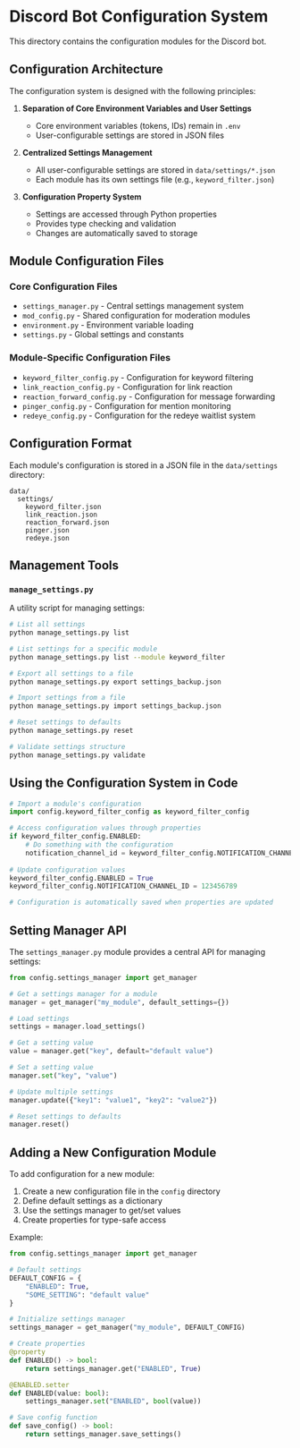 # Discord Bot Configuration System

This directory contains the configuration modules for the Discord bot.

## Configuration Architecture

The configuration system is designed with the following principles:

1. **Separation of Core Environment Variables and User Settings**
   - Core environment variables (tokens, IDs) remain in `.env`
   - User-configurable settings are stored in JSON files

2. **Centralized Settings Management**
   - All user-configurable settings are stored in `data/settings/*.json`
   - Each module has its own settings file (e.g., `keyword_filter.json`)

3. **Configuration Property System**
   - Settings are accessed through Python properties
   - Provides type checking and validation
   - Changes are automatically saved to storage

## Module Configuration Files

### Core Configuration Files

- `settings_manager.py` - Central settings management system
- `mod_config.py` - Shared configuration for moderation modules
- `environment.py` - Environment variable loading
- `settings.py` - Global settings and constants

### Module-Specific Configuration Files

- `keyword_filter_config.py` - Configuration for keyword filtering
- `link_reaction_config.py` - Configuration for link reaction
- `reaction_forward_config.py` - Configuration for message forwarding
- `pinger_config.py` - Configuration for mention monitoring
- `redeye_config.py` - Configuration for the redeye waitlist system

## Configuration Format

Each module's configuration is stored in a JSON file in the `data/settings` directory:

```
data/
  settings/
    keyword_filter.json
    link_reaction.json
    reaction_forward.json
    pinger.json
    redeye.json
```

## Management Tools

### `manage_settings.py`

A utility script for managing settings:

```bash
# List all settings
python manage_settings.py list

# List settings for a specific module
python manage_settings.py list --module keyword_filter

# Export all settings to a file
python manage_settings.py export settings_backup.json

# Import settings from a file
python manage_settings.py import settings_backup.json

# Reset settings to defaults
python manage_settings.py reset

# Validate settings structure
python manage_settings.py validate
```

## Using the Configuration System in Code

```python
# Import a module's configuration
import config.keyword_filter_config as keyword_filter_config

# Access configuration values through properties
if keyword_filter_config.ENABLED:
    # Do something with the configuration
    notification_channel_id = keyword_filter_config.NOTIFICATION_CHANNEL_ID
    
# Update configuration values
keyword_filter_config.ENABLED = True
keyword_filter_config.NOTIFICATION_CHANNEL_ID = 123456789

# Configuration is automatically saved when properties are updated
```

## Setting Manager API

The `settings_manager.py` module provides a central API for managing settings:

```python
from config.settings_manager import get_manager

# Get a settings manager for a module
manager = get_manager("my_module", default_settings={})

# Load settings
settings = manager.load_settings()

# Get a setting value
value = manager.get("key", default="default value")

# Set a setting value
manager.set("key", "value")

# Update multiple settings
manager.update({"key1": "value1", "key2": "value2"})

# Reset settings to defaults
manager.reset()
```

## Adding a New Configuration Module

To add configuration for a new module:

1. Create a new configuration file in the `config` directory
2. Define default settings as a dictionary
3. Use the settings manager to get/set values
4. Create properties for type-safe access

Example:

```python
from config.settings_manager import get_manager

# Default settings
DEFAULT_CONFIG = {
    "ENABLED": True,
    "SOME_SETTING": "default value"
}

# Initialize settings manager
settings_manager = get_manager("my_module", DEFAULT_CONFIG)

# Create properties
@property
def ENABLED() -> bool:
    return settings_manager.get("ENABLED", True)

@ENABLED.setter
def ENABLED(value: bool):
    settings_manager.set("ENABLED", bool(value))

# Save config function
def save_config() -> bool:
    return settings_manager.save_settings()
``` 